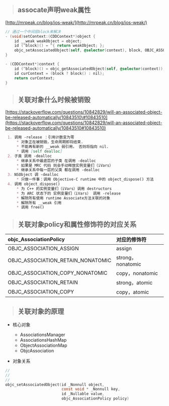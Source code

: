 > ## assocate声明weak属性

[http://mrpeak.cn/blog/ios-weak/](http://mrpeak.cn/blog/ios-weak/)

```objectivec
// 通过一个中间层block来解决
- (void)setContext:(CDDContext*)object {
    id __weak weakObject = object;
    id (^block)() = ^{ return weakObject; };
    objc_setAssociatedObject(self, @selector(context), block, OBJC_ASSOCIATION_COPY);
}

- (CDDContext*)context {
    id (^block)() = objc_getAssociatedObject(self, @selector(context));
    id curContext = (block ? block() : nil);
    return curContext;
}
```

> ## 关联对象什么时候被销毁

[https://stackoverflow.com/questions/10842829/will-an-associated-object-be-released-automatically/10843510\#10843510](https://stackoverflow.com/questions/10842829/will-an-associated-object-be-released-automatically/10843510#10843510)

```markdown
 1. 调用 -release ：引用计数变为零
     * 对象正在被销毁，生命周期即将结束.
     * 不能再有新的 __weak 弱引用， 否则将指向 nil.
     * 调用 [self dealloc] 
 2. 子类 调用 -dealloc
     * 继承关系中最底层的子类 在调用 -dealloc
     * 如果是 MRC 代码 则会手动释放实例变量们（iVars）
     * 继承关系中每一层的父类 都在调用 -dealloc
 3. NSObject 调 -dealloc
     * 只做一件事：调用 Objective-C runtime 中的 object_dispose() 方法
 4. 调用 object_dispose()
     * 为 C++ 的实例变量们（iVars）调用 destructors 
     * 为 ARC 状态下的 实例变量们（iVars） 调用 -release 
     * 解除所有使用 runtime Associate方法关联的对象
     * 解除所有 __weak 引用
     * 调用 free()
```

> ## 关联对象policy和属性修饰符的对应关系

| objc\_AssociationPolicy | 对应的修饰符 |
| :--- | :--- |
| OBJC\_ASSOCIATION\_ASSIGN | assign |
| OBJC\_ASSOCIATION\_RETAIN\_NONATOMIC | strong，nonatomic |
| OBJC\_ASSOCIATION\_COPY\_NONATOMIC | copy，nonatomic |
| OBJC\_ASSOCIATION\_RETAIN | strong，atomic |
| OBJC\_ASSOCIATION\_COPY | copy，atomic |

> ## 关联对象的原理

* 核心对象

  * AssociationsManager
  * AssociationsHashMap
  * ObjectAssociationMap
  * ObjcAssociation

* 对象关系

```objectivec
// 
// 
// 
objc_setAssociatedObject(id _Nonnull object, 
                         const void * _Nonnull key,
                         id _Nullable value, 
                         objc_AssociationPolicy policy)
```



